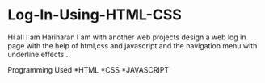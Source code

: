 # Log-In-Using-HTML-CSS

Hi all I am Hariharan I am with another web projects design a web log in page with the help of html,css and javascript and the navigation menu with underline effects..

Programming Used
*HTML
*CSS
*JAVASCRIPT
